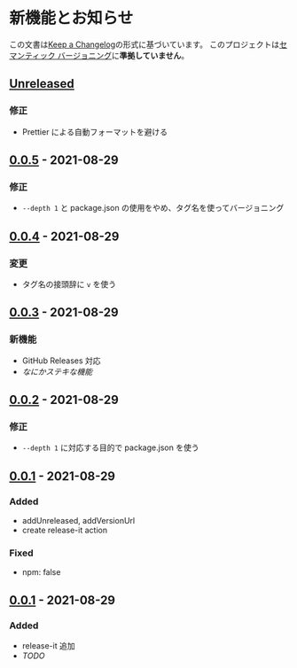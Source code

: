 # 新機能とお知らせ

この文書は[Keep a Changelog](https://keepachangelog.com/ja/1.0.0/)の形式に基づいています。
このプロジェクトは[セマンティック バージョニング](https://semver.org/lang/ja/spec/v2.0.0.html)に**準拠していません**。

## [Unreleased]

### 修正

- Prettier による自動フォーマットを避ける

## [0.0.5] - 2021-08-29

### 修正

- `--depth 1` と package.json の使用をやめ、タグ名を使ってバージョニング

## [0.0.4] - 2021-08-29

### 変更

- タグ名の接頭辞に `v` を使う

## [0.0.3] - 2021-08-29

### 新機能

- GitHub Releases 対応
- _なにかステキな機能_

## [0.0.2] - 2021-08-29

### 修正

- `--depth 1` に対応する目的で package.json を使う

## [0.0.1] - 2021-08-29

### Added

- addUnreleased, addVersionUrl
- create release-it action

### Fixed

- npm: false

## [0.0.1] - 2021-08-29

### Added

- release-it 追加
- _TODO_

[0.0.5]: https://github.com/kou029w/_/compare/v0.0.4...v0.0.5
[0.0.4]: https://github.com/kou029w/_/compare/0.0.3...v0.0.4
[0.0.3]: https://github.com/kou029w/_/compare/0.0.2...0.0.3
[0.0.2]: https://github.com/kou029w/_/compare/0.0.1...0.0.2
[0.0.1]: https://github.com/kou029w/_/tree/0.0.1

<!-- prettier-ignore -->
[Unreleased]: https://github.com/kou029w/_/compare/v0.0.5...HEAD
